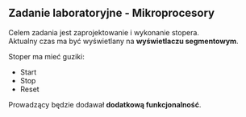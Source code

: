 ## Zadanie laboratoryjne - Mikroprocesory

Celem zadania jest zaprojektowanie i wykonanie stopera.  
Aktualny czas ma być wyświetlany na **wyświetlaczu segmentowym**.

Stoper ma mieć guziki:
* Start
* Stop
* Reset

Prowadzący będzie dodawał **dodatkową funkcjonalność**.